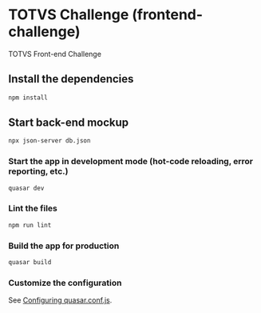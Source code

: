 # TOTVS Challenge (frontend-challenge)

TOTVS Front-end Challenge

## Install the dependencies
```bash
npm install
```
## Start back-end mockup
```bash
npx json-server db.json
```

### Start the app in development mode (hot-code reloading, error reporting, etc.)
```bash
quasar dev
```

### Lint the files
```bash
npm run lint
```

### Build the app for production
```bash
quasar build
```

### Customize the configuration
See [Configuring quasar.conf.js](https://v1.quasar.dev/quasar-cli/quasar-conf-js).
